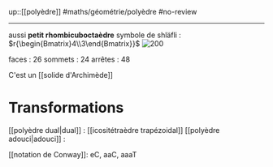 up::[[polyèdre]]
#maths/géométrie/polyèdre #no-review 

----
aussi **petit rhombicuboctaèdre**
symbole de shläfli : $r{\begin{Bmatrix}4\\3\end{Bmatrix}}$
![200](https://upload.wikimedia.org/wikipedia/commons/thumb/0/08/Rhombicuboctahedron.gif/220px-Rhombicuboctahedron.gif)

faces : 26
sommets : 24
arrêtes : 48

C'est un [[solide d'Archimède]]

# Transformations
[[polyèdre dual|dual]] : [[icositétraèdre trapézoidal]]
[[polyèdre adouci|adouci]] :

[[notation de Conway]]: eC, aaC, aaaT
